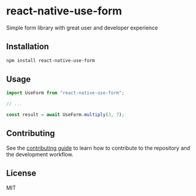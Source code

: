 # react-native-use-form

Simple form library with great user and developer experience

## Installation

```sh
npm install react-native-use-form
```

## Usage

```js
import UseForm from "react-native-use-form";

// ...

const result = await UseForm.multiply(3, 7);
```

## Contributing

See the [contributing guide](CONTRIBUTING.md) to learn how to contribute to the repository and the development workflow.

## License

MIT
